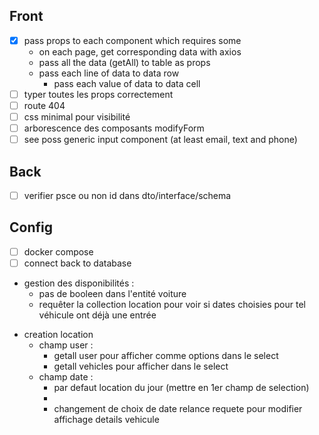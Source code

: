 <!-- TODO -->
## Front
- [X] pass props to each component which requires some
    - on each page, get corresponding data with axios
    - pass all the data (getAll) to table as props
    - pass each line of data to data row
        - pass each value of data to data cell
- [ ] typer toutes les props correctement
- [ ] route 404
- [ ] css minimal pour visibilité
- [ ] arborescence des composants modifyForm
- [ ] see poss generic input component (at least email, text and phone)
## Back
- [ ]   verifier psce ou non id dans dto/interface/schema
## Config
- [ ] docker compose
- [ ] connect back to database

<!-- FIXME -->
- gestion des disponibilités :
    - pas de booleen dans l'entité voiture
    - requêter la collection location pour voir si dates choisies pour tel véhicule ont déjà une entrée

<!-- LOGIC -->
- creation location
    - champ user :
        - getall user pour afficher comme options dans le select
        - getall vehicles pour afficher dans le select
    - champ date :  
        - par defaut location du jour 
        (mettre en 1er champ de selection)
        - 
        - changement de choix de date relance requete pour modifier affichage details vehicule